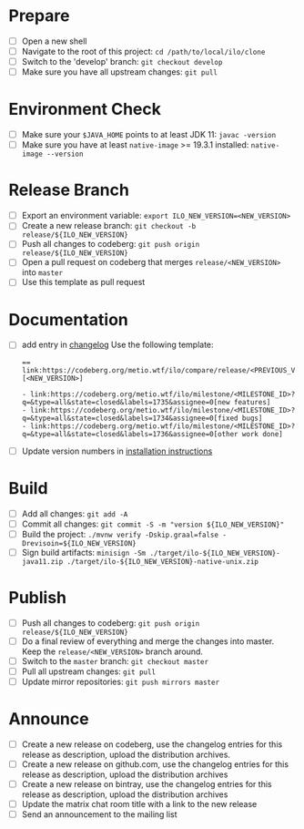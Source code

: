 # Prepare

- [ ] Open a new shell
- [ ] Navigate to the root of this project: `cd /path/to/local/ilo/clone`
- [ ] Switch to the 'develop' branch: `git checkout develop`
- [ ] Make sure you have all upstream changes: `git pull`

# Environment Check

- [ ] Make sure your `$JAVA_HOME` points to at least JDK 11: `javac -version`
- [ ] Make sure you have at least `native-image` >= 19.3.1 installed: `native-image --version`

# Release Branch

- [ ] Export an environment variable: `export ILO_NEW_VERSION=<NEW_VERSION>`
- [ ] Create a new release branch: `git checkout -b release/${ILO_NEW_VERSION}`
- [ ] Push all changes to codeberg: `git push origin release/${ILO_NEW_VERSION}`
- [ ] Open a pull request on codeberg that merges `release/<NEW_VERSION>` into `master`
- [ ] Use this template as pull request

# Documentation

- [ ] add entry in [changelog](../../CHANGELOG.asciidoc)
  Use the following template:
  ```
  == link:https://codeberg.org/metio.wtf/ilo/compare/release/<PREVIOUS_VERSION>...release/<NEW_VERSION>[<NEW_VERSION>]
  
  - link:https://codeberg.org/metio.wtf/ilo/milestone/<MILESTONE_ID>?q=&type=all&state=closed&labels=1735&assignee=0[new features]
  - link:https://codeberg.org/metio.wtf/ilo/milestone/<MILESTONE_ID>?q=&type=all&state=closed&labels=1734&assignee=0[fixed bugs]
  - link:https://codeberg.org/metio.wtf/ilo/milestone/<MILESTONE_ID>?q=&type=all&state=closed&labels=1736&assignee=0[other work done]
  ```
- [ ] Update version numbers in [installation instructions](../topics/INSTALL.md)

# Build

- [ ] Add all changes: `git add -A`
- [ ] Commit all changes: `git commit -S -m "version ${ILO_NEW_VERSION}"`
- [ ] Build the project: `./mvnw verify -Dskip.graal=false -Drevisoin=${ILO_NEW_VERSION}`
- [ ] Sign build artifacts: `minisign -Sm ./target/ilo-${ILO_NEW_VERSION}-java11.zip ./target/ilo-${ILO_NEW_VERSION}-native-unix.zip`

# Publish

- [ ] Push all changes to codeberg: `git push origin release/${ILO_NEW_VERSION}`
- [ ] Do a final review of everything and merge the changes into master. Keep the `release/<NEW_VERSION>` branch around.
- [ ] Switch to the `master` branch: `git checkout master`
- [ ] Pull all upstream changes: `git pull`
- [ ] Update mirror repositories: `git push mirrors master`

# Announce

- [ ] Create a new release on codeberg, use the changelog entries for this release as description, upload the distribution archives.
- [ ] Create a new release on github.com, use the changelog entries for this release as description, upload the distribution archives
- [ ] Create a new release on bintray, use the changelog entries for this release as description, upload the distribution archives
- [ ] Update the matrix chat room title with a link to the new release
- [ ] Send an announcement to the mailing list
